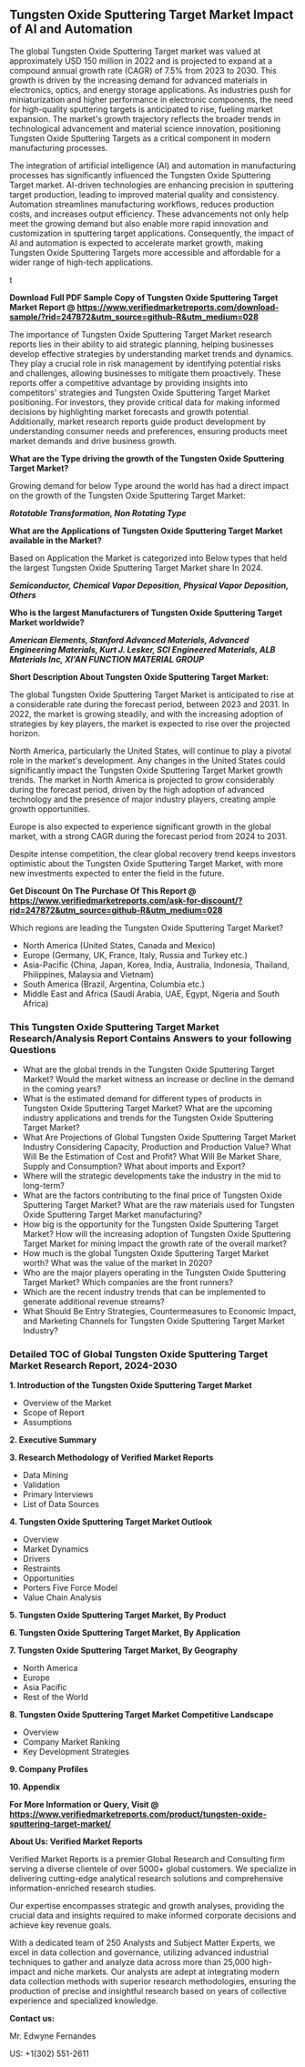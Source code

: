 <h2>Tungsten Oxide Sputtering Target Market Impact of AI and Automation</h2><p>The global Tungsten Oxide Sputtering Target market was valued at approximately USD 150 million in 2022 and is projected to expand at a compound annual growth rate (CAGR) of 7.5% from 2023 to 2030. This growth is driven by the increasing demand for advanced materials in electronics, optics, and energy storage applications. As industries push for miniaturization and higher performance in electronic components, the need for high-quality sputtering targets is anticipated to rise, fueling market expansion. The market's growth trajectory reflects the broader trends in technological advancement and material science innovation, positioning Tungsten Oxide Sputtering Targets as a critical component in modern manufacturing processes.</p><p>The integration of artificial intelligence (AI) and automation in manufacturing processes has significantly influenced the Tungsten Oxide Sputtering Target market. AI-driven technologies are enhancing precision in sputtering target production, leading to improved material quality and consistency. Automation streamlines manufacturing workflows, reduces production costs, and increases output efficiency. These advancements not only help meet the growing demand but also enable more rapid innovation and customization in sputtering target applications. Consequently, the impact of AI and automation is expected to accelerate market growth, making Tungsten Oxide Sputtering Targets more accessible and affordable for a wider range of high-tech applications.</p>t</p><p id="" class=""><strong>Download Full PDF Sample Copy of Tungsten Oxide Sputtering Target Market Report @ <a href="https://www.verifiedmarketreports.com/download-sample/?rid=247872&utm_source=github-R&utm_medium=028" target="_blank">https://www.verifiedmarketreports.com/download-sample/?rid=247872&utm_source=github-R&utm_medium=028</a></strong></p><p>The importance of&nbsp;Tungsten Oxide Sputtering Target Market research reports lies in their ability to aid strategic planning, helping businesses develop effective strategies by understanding market trends and dynamics. They play a crucial role in risk management by identifying potential risks and challenges, allowing businesses to mitigate them proactively. These reports offer a competitive advantage by providing insights into competitors' strategies and Tungsten Oxide Sputtering Target Market positioning. For investors, they provide critical data for making informed decisions by highlighting market forecasts and growth potential. Additionally, market research reports guide product development by understanding consumer needs and preferences, ensuring products meet market demands and drive business growth.</p><p><strong>What are the&nbsp;Type driving the growth of the Tungsten Oxide Sputtering Target Market?</strong></p><p id="" class="">Growing demand for below Type around the world has had a direct impact on the growth of the Tungsten Oxide Sputtering Target Market:</p><em><strong>Rotatable Transformation, Non Rotating Type</strong></em></p><strong>What are the&nbsp;Applications&nbsp;of Tungsten Oxide Sputtering Target Market available in the Market?</strong></p><p id="" class="">Based on Application the Market is categorized into Below types that held the largest Tungsten Oxide Sputtering Target Market share In 2024.</p><em><strong>Semiconductor, Chemical Vapor Deposition, Physical Vapor Deposition, Others</strong></em></p><strong>Who is the largest Manufacturers of Tungsten Oxide Sputtering Target Market worldwide?</strong></p><p><em><strong>American Elements, Stanford Advanced Materials, Advanced Engineering Materials, Kurt J. Lesker, SCI Engineered Materials, ALB Materials Inc, XI'AN FUNCTION MATERIAL GROUP</strong></em></p><p id="" class=""><strong>Short Description About Tungsten Oxide Sputtering Target Market:</strong></p><p>The global Tungsten Oxide Sputtering Target Market is anticipated to rise at a considerable rate during the forecast period, between 2023 and 2031. In 2022, the market is growing steadily, and with the increasing adoption of strategies by key players, the market is expected to rise over the projected horizon.</p><p>North America, particularly the United States, will continue to play a pivotal role in the market's development. Any changes in the United States could significantly impact the Tungsten Oxide Sputtering Target Market growth trends. The market in North America is projected to grow considerably during the forecast period, driven by the high adoption of advanced technology and the presence of major industry players, creating ample growth opportunities.</p><p>Europe is also expected to experience significant growth in the global market, with a strong CAGR during the forecast period from 2024 to 2031.</p><p>Despite intense competition, the clear global recovery trend keeps investors optimistic about the Tungsten Oxide Sputtering Target Market, with more new investments expected to enter the field in the future.</p><p id="" class=""><strong>Get Discount On The Purchase Of This Report @ <a href="https://www.verifiedmarketreports.com/ask-for-discount/?rid=247872&utm_source=github-R&utm_medium=028" target="_blank">https://www.verifiedmarketreports.com/ask-for-discount/?rid=247872&utm_source=github-R&utm_medium=028</a></strong></p>Which regions are leading the Tungsten Oxide Sputtering Target Market?</p><ul><li>North America (United States, Canada and Mexico)</li><li>Europe (Germany, UK, France, Italy, Russia and Turkey etc.)</li><li>Asia-Pacific (China, Japan, Korea, India, Australia, Indonesia, Thailand, Philippines, Malaysia and Vietnam)</li><li>South America (Brazil, Argentina, Columbia etc.)</li><li>Middle East and Africa (Saudi Arabia, UAE, Egypt, Nigeria and South Africa)</li></ul><h3 id="" class="">This Tungsten Oxide Sputtering Target Market Research/Analysis Report Contains Answers to your following Questions</h3><ul><li>What are the global trends in the Tungsten Oxide Sputtering Target Market? Would the market witness an increase or decline in the demand in the coming years?</li><li>What is the estimated demand for different types of products in Tungsten Oxide Sputtering Target Market? What are the upcoming industry applications and trends for the Tungsten Oxide Sputtering Target Market?</li><li>What Are Projections of Global Tungsten Oxide Sputtering Target Market Industry Considering Capacity, Production and Production Value? What Will Be the Estimation of Cost and Profit? What Will Be Market Share, Supply and Consumption? What about imports and Export?</li><li>Where will the strategic developments take the industry in the mid to long-term?</li><li>What are the factors contributing to the final price of Tungsten Oxide Sputtering Target Market? What are the raw materials used for Tungsten Oxide Sputtering Target Market manufacturing?</li><li>How big is the opportunity for the Tungsten Oxide Sputtering Target Market? How will the increasing adoption of Tungsten Oxide Sputtering Target Market for mining impact the growth rate of the overall market?</li><li>How much is the global Tungsten Oxide Sputtering Target Market worth? What was the value of the market In 2020?</li><li>Who are the major players operating in the Tungsten Oxide Sputtering Target Market? Which companies are the front runners?</li><li>Which are the recent industry trends that can be implemented to generate additional revenue streams?</li><li>What Should Be Entry Strategies, Countermeasures to Economic Impact, and Marketing Channels for Tungsten Oxide Sputtering Target Market Industry?</li></ul><h3 id="" class="">Detailed TOC of Global Tungsten Oxide Sputtering Target Market Research Report, 2024-2030</h3><p id="" class=""><strong>1. Introduction of the Tungsten Oxide Sputtering Target Market</strong></p><ul><li>Overview of the Market</li><li>Scope of Report</li><li>Assumptions</li></ul><p id="" class=""><strong>2. Executive Summary</strong></p><p id="" class=""><strong>3. Research Methodology of Verified Market Reports</strong></p><ul><li>Data Mining</li><li>Validation</li><li>Primary Interviews</li><li>List of Data Sources</li></ul><p id="" class=""><strong>4. Tungsten Oxide Sputtering Target Market Outlook</strong></p><ul><li>Overview</li><li>Market Dynamics</li><li>Drivers</li><li>Restraints</li><li>Opportunities</li><li>Porters Five Force Model</li><li>Value Chain Analysis</li></ul><p id="" class=""><strong>5. Tungsten Oxide Sputtering Target Market, By Product</strong></p><p id="" class=""><strong>6. Tungsten Oxide Sputtering Target Market, By Application</strong></p><p id="" class=""><strong>7. Tungsten Oxide Sputtering Target Market, By Geography</strong></p><ul><li>North America</li><li>Europe</li><li>Asia Pacific</li><li>Rest of the World</li></ul><p id="" class=""><strong>8. Tungsten Oxide Sputtering Target Market Competitive Landscape</strong></p><ul><li>Overview</li><li>Company Market Ranking</li><li>Key Development Strategies</li></ul><p id="" class=""><strong>9. Company Profiles</strong></p><p id="" class=""><strong>10. Appendix</strong></p><p id="" class=""><strong>For More Information or Query, Visit @ <a href="https://www.verifiedmarketreports.com/product/tungsten-oxide-sputtering-target-market/" target="_blank">https://www.verifiedmarketreports.com/product/tungsten-oxide-sputtering-target-market/</a></strong></p><p id="" class=""><strong>About Us: Verified Market Reports</strong></p><p id="" class="">Verified Market Reports is a premier Global Research and Consulting firm serving a diverse clientele of over 5000+ global customers. We specialize in delivering cutting-edge analytical research solutions and comprehensive information-enriched research studies.</p><p id="" class="">Our expertise encompasses strategic and growth analyses, providing the crucial data and insights required to make informed corporate decisions and achieve key revenue goals.</p><p id="" class="">With a dedicated team of 250 Analysts and Subject Matter Experts, we excel in data collection and governance, utilizing advanced industrial techniques to gather and analyze data across more than 25,000 high-impact and niche markets. Our analysts are adept at integrating modern data collection methods with superior research methodologies, ensuring the production of precise and insightful research based on years of collective experience and specialized knowledge.</p><p id="" class=""><strong>Contact us:</strong></p><p id="" class="">Mr. Edwyne Fernandes</p><p id="" class="">US: +1(302) 551-2611</p>